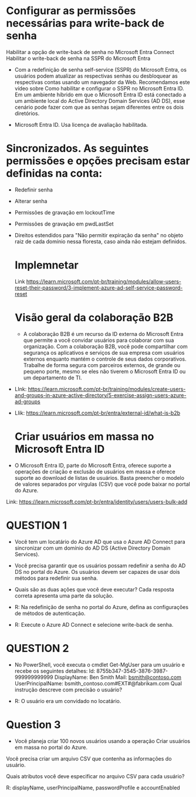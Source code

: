 # Configurar as permissões necessárias para write-back de senha
Habilitar a opção de write-back de senha no Microsoft Entra Connect
Habilitar o write-back de senha na SSPR do Microsoft Entra

- Com a redefinição de senha self-service (SSPR) do Microsoft Entra, os usuários podem atualizar as respectivas senhas ou desbloquear as respectivas contas usando um navegador da Web. Recomendamos este vídeo sobre Como habilitar e configurar o SSPR no Microsoft Entra ID. Em um ambiente híbrido em que o Microsoft Entra ID está conectado a um ambiente local do Active Directory Domain Services (AD DS), esse cenário pode fazer com que as senhas sejam diferentes entre os dois diretórios.


 - Microsoft Entra ID. Usa licença de avaliação habilitada.

# Sincronizados. As seguintes permissões e opções precisam estar definidas na conta:

- Redefinir senha
- Alterar senha
- Permissões de gravação em lockoutTime
- Permissões de gravação em pwdLastSet
- Direitos estendidos para "Não permitir expiração da senha" no objeto raiz de cada domínio nessa floresta, caso ainda não estejam definidos.

  # Implemnetar
  Link https://learn.microsoft.com/pt-br/training/modules/allow-users-reset-their-password/3-implement-azure-ad-self-service-password-reset


  # Visão geral da colaboração B2B

  - A colaboração B2B é um recurso da ID externa do Microsoft Entra que permite a você convidar usuários para colaborar com sua organização. Com a colaboração B2B, você pode compartilhar com segurança os aplicativos e serviços de sua empresa com usuários externos enquanto mantém o controle de seus dados corporativos. Trabalhe de forma segura com parceiros externos, de grande ou pequeno porte, mesmo se eles não tiverem o Microsoft Entra ID ou um departamento de TI.
 
- LInk: https://learn.microsoft.com/pt-br/training/modules/create-users-and-groups-in-azure-active-directory/5-exercise-assign-users-azure-ad-groups
- LIik: https://learn.microsoft.com/pt-br/entra/external-id/what-is-b2b

  # Criar usuários em massa no Microsoft Entra ID

-  O Microsoft Entra ID, parte do Microsoft Entra, oferece suporte a operações de criação e exclusão de usuários em massa e oferece suporte ao download de listas de usuários. Basta preencher o modelo de valores separados por vírgulas (CSV) que você pode baixar no portal do Azure.

Link: https://learn.microsoft.com/pt-br/entra/identity/users/users-bulk-add

# QUESTION 1

- Você tem um locatário do Azure AD que usa o Azure AD Connect para sincronizar com um domínio do AD DS (Active Directory Domain Services).
- Você precisa garantir que os usuários possam redefinir a senha do AD DS no portal do Azure. Os usuários devem ser capazes de usar dois métodos para redefinir sua senha.
- Quais são as duas ações que você deve executar? Cada resposta correta apresenta uma parte da solução.
      

- R: Na redefinição de senha no portal do Azure, defina as configurações de métodos de autenticação.
- R: Execute o Azure AD Connect e selecione write-back de senha.

# QUESTION 2

- No PowerShell, você executa o cmdlet Get-MgUser para um usuário e recebe os seguintes detalhes:
Id: 8755b347-3545-3876-3987-999999999999
DisplayName: Ben Smith
Mail: bsmith@contoso.com
UserPrincipalName: bsmith_contoso.com#EXT#@fabrikam.com
Qual instrução descreve com precisão o usuário?

- R: O usuário era um convidado no locatário.

# Question 3

- Você planeja criar 100 novos usuários usando a operação Criar usuários em massa no portal do Azure.

Você precisa criar um arquivo CSV que contenha as informações do usuário.

Quais atributos você deve especificar no arquivo CSV para cada usuário?

R: displayName, userPrincipalName, passwordProfile e accountEnabled

